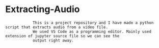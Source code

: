 # Extracting-Audio
                This is a project repository and I have made a python script that extracts audio from a video file.
                We used VS Code as a programming editor. Mainly used extension of jupyter source file so we can see the 
                output right away.
